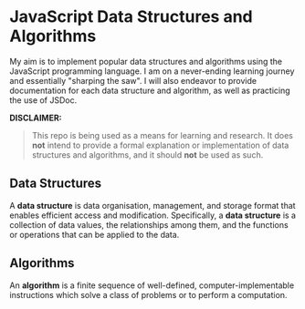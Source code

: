 # JavaScript Data Structures and Algorithms
My aim is to implement popular data structures and algorithms using the JavaScript programming language. I am on a never-ending learning journey and essentially "sharping the saw". I will also endeavor to provide documentation for each data structure and algorithm, as well as practicing the use of JSDoc.

**DISCLAIMER:**
> This repo is being used as a means for learning and research. It does **not** intend to provide a formal explanation or implementation of data structures and algorithms, and it should **not** be used as such.

## Data Structures
A **data structure** is data organisation, management, and storage format that enables efficient access and modification. Specifically, a **data structure** is a collection of data values, the relationships among them, and the functions or operations that can be applied to the data.

## Algorithms
An **algorithm** is a finite sequence of well-defined, computer-implementable instructions which solve a class of problems or to perform a computation.
